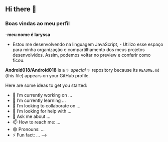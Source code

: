 ## Hi there 👋
### Boas vindas ao meu perfil

-**meu nome é laryssa**
- Estou me desenvolvendo na linguagem JavaScript, - Utilizo esse espaço para minha organização e compartilhamento dos meus projetos desenvolvidos. Assim, podemos voltar no preview e conferir como ficou.

**Android018/Android018** is a ✨ _special_ ✨ repository because its `README.md` (this file) appears on your GitHub profile.

Here are some ideas to get you started:

- 🔭 I’m currently working on ...
- 🌱 I’m currently learning ...
- 👯 I’m looking to collaborate on ...
- 🤔 I’m looking for help with ...
- 💬 Ask me about ...
- 📫 How to reach me: ...
- 😄 Pronouns: ...
- ⚡ Fun fact: ...
-->
